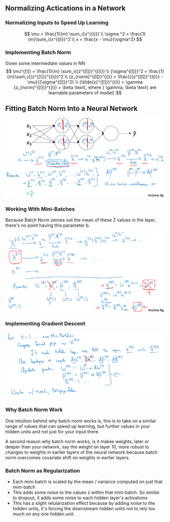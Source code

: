 ## Normalizing Actications in a Network

### Normalizing Inputs to Speed Up Learning

$$
\mu = \frac{1}{m} \sum_i{x^{(i)}} \\
\sigma ^2 = \frac{1}{m}\sum_i{x^{(i)}}^2 \\
x = \frac{x - \mu}{\sigma^2}
$$

### Implementing Batch Norm

Given some intermediate values in NN
$$
\mu^{[l]} = \frac{1}{m} \sum_i{{z^{[l]}}^{(i)}} \\
{\sigma^{[l]}}^2 = \frac{1}{m}\sum_i{{z^{[l]}}^{(i)}}^2 \\
{z_{norm}^{[l]}}^{(i)} = \frac{{{z^{[l]}}^{(i)}} - \mu}{{\sigma^{[l]}}^2} \\
{\tilde{z}^{[l]}}^{(i)} = \gamma {z_{norm}^{[l]}}^{(i)} + \beta \text{, where } \gamma, \beta \text{ are learnable parameters of model}
$$

## Fitting Batch Norm Into a Neural Network

![adding batch norm to a network](https://github.com/seanliu96/deeplearning.ai/raw/master/COURSE%202%20Improving%20Deep%20Neural%20Networks%20Hyperparameter%20tuning%2C%20Regularization%20and%20Optimization/week3/Batch%20Normalization/images/adding%20batch%20norm%20to%20a%20network.png)

### Working With Mini-Batches

Because Batch Norm zeroes out the mean of these Z values in the layer, there's no point having this parameter b.

![working with mini-batches](https://github.com/seanliu96/deeplearning.ai/raw/master/COURSE%202%20Improving%20Deep%20Neural%20Networks%20Hyperparameter%20tuning%2C%20Regularization%20and%20Optimization/week3/Batch%20Normalization/images/working%20with%20mini-batches.png)

### Implementing Gradient Descent

![implementing gradient descent](https://github.com/seanliu96/deeplearning.ai/raw/master/COURSE%202%20Improving%20Deep%20Neural%20Networks%20Hyperparameter%20tuning%2C%20Regularization%20and%20Optimization/week3/Batch%20Normalization/images/implementing%20gradient%20descent.png)

### Why Batch Norm Work

One intuition behind why batch norm works is, this is to take on a similar range of values that can speed up learning, but further values in your hidden units and not just for your input there.

A second reason why batch norm works, is it makes weights, later or deeper than your network, say the weight on layer 10, more robust to changes to weights in earlier layers of the neural network because batch norm overcomes covariate shift on weights in earlier layers.

### Batch Norm as Regularization

- Each mini-batch is scaled by the mean / variance computed on just that mini-batch
- This adds some noise to the values z within that mini-batch. So similar to dropout, it adds some noise to each hidden layer's activations
- This has a slight relularization effect because by adding noise to the hidden units, it's forcing the downstream hidden units not to rely too much on any one hidden unit.